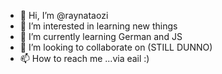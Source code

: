 - 👋 Hi, I’m @raynataozi
- 👀 I’m interested in learning new things
- 🌱 I’m currently learning German and JS
- 💞️ I’m looking to collaborate on (STILL DUNNO)
- 📫 How to reach me ...via eail :)

<!---
raynataozi/raynataozi is a ✨ special ✨ repository because its `README.md` (this file) appears on your GitHub profile.
You can click the Preview link to take a look at your changes.
--->
